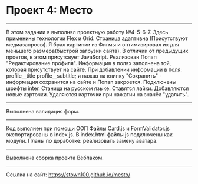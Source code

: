 # Проект 4: Место
___
В этом задании я выполнял проектную работу №4-5-6-7.
Здесь применины технологии Flex и Grid. Страница адаптивна (Присутствуют медиазапросы).
Я брал картинки из Фигмы и оптимизировал их для меньшего размера(быстрой загрузки сайта).
В отличии от предыдущих проетов, в этом присутсвует JavaScript. Реализован Попап "Редактирование профиля". Информация в полях заполнена той, которая присутствует на сайте. При добавлении информации в поля: profile__title profile__subtitle; и нажав на книпку "Сохранить" - информация сохранится на сайте и Попап закроется.
Подключены шрифты inter. Станица на русском языке.
Ставятся лайки.
Добавляются новые карточки.
Удаляются карточки при нажатии на значёк "удалить".
___
Выполнена валидация форм.
___
Код выполнен при помощи ООП
Файлы Card.js и FormValidator.js экспортированы в index.js.
В index.html файлы js подключены как модули.
Планы по доработке: реализовать замену аватара.
___
Выволнена сборка проекта Вебпаком.
___
Cсылка на сайт: https://stown100.github.io/mesto/
